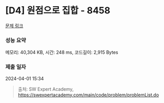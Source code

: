 # [D4] 원점으로 집합 - 8458 

[문제 링크](https://swexpertacademy.com/main/code/problem/problemDetail.do?contestProbId=AWzaq5KKk_ADFAVU) 

### 성능 요약

메모리: 40,304 KB, 시간: 248 ms, 코드길이: 2,915 Bytes

### 제출 일자

2024-04-01 15:34



> 출처: SW Expert Academy, https://swexpertacademy.com/main/code/problem/problemList.do